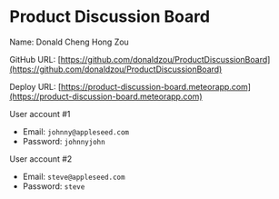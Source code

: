 # Product Discussion Board
Name: Donald Cheng Hong Zou

GitHub URL: [https://github.com/donaldzou/ProductDiscussionBoard](https://github.com/donaldzou/ProductDiscussionBoard)

Deploy URL: [https://product-discussion-board.meteorapp.com](https://product-discussion-board.meteorapp.com)

User account #1
- Email: `johnny@appleseed.com`
- Password: `johnnyjohn`

User account #2
- Email: `steve@appleseed.com`
- Password: `steve`
